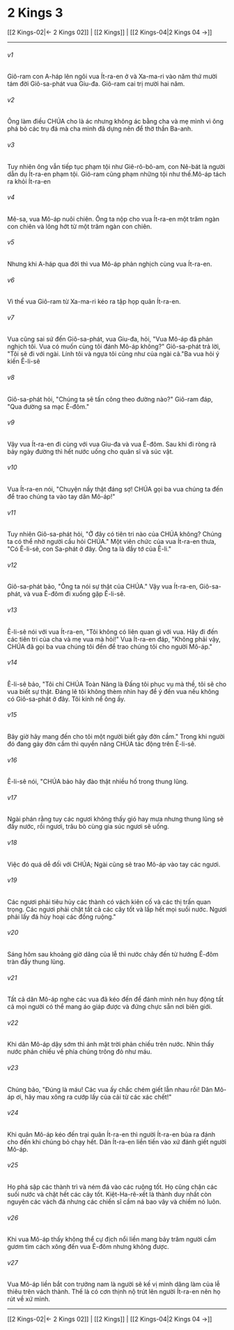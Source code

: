 # 2 Kings 3

[[2 Kings-02|← 2 Kings 02]] | [[2 Kings]] | [[2 Kings-04|2 Kings 04 →]]
***



###### v1 
Giô-ram con A-háp lên ngôi vua Ít-ra-en ở và Xa-ma-ri vào năm thứ mười tám đời Giô-sa-phát vua Giu-đa. Giô-ram cai trị mười hai năm. 

###### v2 
Ông làm điều CHÚA cho là ác nhưng không ác bằng cha và mẹ mình vì ông phá bỏ các trụ đá mà cha mình đã dựng nên để thờ thần Ba-anh. 

###### v3 
Tuy nhiên ông vẫn tiếp tục phạm tội như Giê-rô-bô-am, con Nê-bát là người dẫn dụ Ít-ra-en phạm tội. Giô-ram cũng phạm những tội như thế.Mô-áp tách ra khỏi Ít-ra-en 

###### v4 
Mê-sa, vua Mô-áp nuôi chiên. Ông ta nộp cho vua Ít-ra-en một trăm ngàn con chiên và lông hớt từ một trăm ngàn con chiên. 

###### v5 
Nhưng khi A-háp qua đời thì vua Mô-áp phản nghịch cùng vua Ít-ra-en. 

###### v6 
Vì thế vua Giô-ram từ Xa-ma-ri kéo ra tập họp quân Ít-ra-en. 

###### v7 
Vua cũng sai sứ đến Giô-sa-phát, vua Giu-đa, hỏi, "Vua Mô-áp đã phản nghịch tôi. Vua có muốn cùng tôi đánh Mô-áp không?" Giô-sa-phát trả lời, "Tôi sẽ đi với ngài. Lính tôi và ngựa tôi cũng như của ngài cả."Ba vua hỏi ý kiến Ê-li-sê 

###### v8 
Giô-sa-phát hỏi, "Chúng ta sẽ tấn công theo đường nào?" Giô-ram đáp, "Qua đường sa mạc Ê-đôm." 

###### v9 
Vậy vua Ít-ra-en đi cùng với vua Giu-đa và vua Ê-đôm. Sau khi đi ròng rã bảy ngày đường thì hết nước uống cho quân sĩ và súc vật. 

###### v10 
Vua Ít-ra-en nói, "Chuyện nầy thật đáng sợ! CHÚA gọi ba vua chúng ta đến để trao chúng ta vào tay dân Mô-áp!" 

###### v11 
Tuy nhiên Giô-sa-phát hỏi, "Ở đây có tiên tri nào của CHÚA không? Chúng ta có thể nhờ người cầu hỏi CHÚA." Một viên chức của vua Ít-ra-en thưa, "Có Ê-li-sê, con Sa-phát ở đây. Ông ta là đầy tớ của Ê-li." 

###### v12 
Giô-sa-phát bảo, "Ông ta nói sự thật của CHÚA." Vậy vua Ít-ra-en, Giô-sa-phát, và vua Ê-đôm đi xuống gặp Ê-li-sê. 

###### v13 
Ê-li-sê nói với vua Ít-ra-en, "Tôi không có liên quan gì với vua. Hãy đi đến các tiên tri của cha và mẹ vua mà hỏi!" Vua Ít-ra-en đáp, "Không phải vậy, CHÚA đã gọi ba vua chúng tôi đến để trao chúng tôi cho người Mô-áp." 

###### v14 
Ê-li-sê bảo, "Tôi chỉ CHÚA Toàn Năng là Đấng tôi phục vụ mà thề, tôi sẽ cho vua biết sự thật. Đáng lẽ tôi không thèm nhìn hay để ý đến vua nếu không có Giô-sa-phát ở đây. Tôi kính nể ông ấy. 

###### v15 
Bây giờ hãy mang đến cho tôi một người biết gảy đờn cầm." Trong khi người đó đang gảy đờn cầm thì quyền năng CHÚA tác động trên Ê-li-sê. 

###### v16 
Ê-li-sê nói, "CHÚA bảo hãy đào thật nhiều hố trong thung lũng. 

###### v17 
Ngài phán rằng tuy các ngươi không thấy gió hay mưa nhưng thung lũng sẽ đầy nước, rồi ngươi, trâu bò cùng gia súc ngươi sẽ uống. 

###### v18 
Việc đó quá dễ đối với CHÚA; Ngài cũng sẽ trao Mô-áp vào tay các ngươi. 

###### v19 
Các ngươi phải tiêu hủy các thành có vách kiên cố và các thị trấn quan trọng. Các ngươi phải chặt tất cả các cây tốt và lấp hết mọi suối nước. Ngươi phải lấy đá hủy hoại các đồng ruộng." 

###### v20 
Sáng hôm sau khoảng giờ dâng của lễ thì nước chảy đến từ hướng Ê-đôm tràn đầy thung lũng. 

###### v21 
Tất cả dân Mô-áp nghe các vua đã kéo đến để đánh mình nên huy động tất cả mọi người có thể mang áo giáp được và đứng chực sẵn nơi biên giới. 

###### v22 
Khi dân Mô-áp dậy sớm thì ánh mặt trời phản chiếu trên nước. Nhìn thấy nước phản chiếu về phía chúng trông đỏ như máu. 

###### v23 
Chúng bảo, "Đúng là máu! Các vua ấy chắc chém giết lẫn nhau rồi! Dân Mô-áp ơi, hãy mau xông ra cướp lấy của cải từ các xác chết!" 

###### v24 
Khi quân Mô-áp kéo đến trại quân Ít-ra-en thì người Ít-ra-en bủa ra đánh cho đến khi chúng bỏ chạy hết. Dân Ít-ra-en liền tiến vào xứ đánh giết người Mô-áp. 

###### v25 
Họ phá sập các thành trì và ném đá vào các ruộng tốt. Họ cũng chận các suối nước và chặt hết các cây tốt. Kiệt-Ha-rê-xết là thành duy nhất còn nguyên các vách đá nhưng các chiến sĩ cầm ná bao vây và chiếm nó luôn. 

###### v26 
Khi vua Mô-áp thấy không thể cự địch nổi liền mang bảy trăm người cầm gươm tìm cách xông đến vua Ê-đôm nhưng không được. 

###### v27 
Vua Mô-áp liền bắt con trưởng nam là người sẽ kế vị mình dâng làm của lễ thiêu trên vách thành. Thế là có cơn thịnh nộ trút lên người Ít-ra-en nên họ rút về xứ mình.

***
[[2 Kings-02|← 2 Kings 02]] | [[2 Kings]] | [[2 Kings-04|2 Kings 04 →]]
